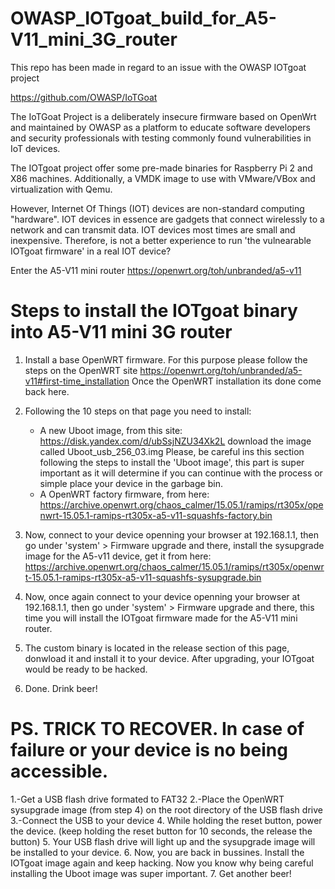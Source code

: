 # OWASP_IOTgoat_build_for_A5-V11_mini_3G_router


This repo has been made in regard to an issue with the OWASP IOTgoat project

https://github.com/OWASP/IoTGoat

The IoTGoat Project is a deliberately insecure firmware based on OpenWrt and maintained by OWASP as a platform to educate software developers and security professionals with testing commonly found vulnerabilities in IoT devices.

The IOTgoat project offer some pre-made binaries for Raspberry Pi 2 and X86 machines. Additionally, a VMDK image to use with VMware/VBox and virtualization with Qemu.

However, Internet Of Things (IOT) devices are non-standard computing "hardware". 
IOT devices in essence are gadgets that connect wirelessly to a network and can transmit data. IOT devices most times are small and inexpensive.
Therefore, is not a better experience to run 'the vulnearable IOTgoat firmware' in a real IOT device?

Enter the A5-V11 mini router 
https://openwrt.org/toh/unbranded/a5-v11


# Steps to install the IOTgoat binary into A5-V11 mini 3G router

1. Install a base OpenWRT firmware. For this purpose please follow the steps on the OpenWRT site https://openwrt.org/toh/unbranded/a5-v11#first-time_installation
   Once the OpenWRT installation its done come back here.
   
2. Following the 10 steps on that page you need to install:
   
   - A new Uboot image, from this site:
     https://disk.yandex.com/d/ubSsjNZU34Xk2L  download the image called Uboot_usb_256_03.img
     Please, be careful ins this section following the steps to install the 'Uboot image', this part is super important as it will determine if you can continue with the process or simple place your device in the garbage bin.
   - A OpenWRT factory firmware, from here:
     https://archive.openwrt.org/chaos_calmer/15.05.1/ramips/rt305x/openwrt-15.05.1-ramips-rt305x-a5-v11-squashfs-factory.bin

4. Now, connect to your device openning your browser at 192.168.1.1, then go under 'system' > Firmware upgrade and there, install the sysupgrade image for the A5-v11 device, get it from here:
   https://archive.openwrt.org/chaos_calmer/15.05.1/ramips/rt305x/openwrt-15.05.1-ramips-rt305x-a5-v11-squashfs-sysupgrade.bin
   
5. Now, once again connect to your device openning your browser at 192.168.1.1, then go under 'system' > Firmware upgrade and there, this time  you will install the IOTgoat firmware made for the A5-V11 mini router.

6. The custom binary is located in the release section of this page, donwload it and install it to your device. After upgrading, your IOTgoat would be ready to be hacked.

7.  Done. Drink beer!
          

# PS. TRICK TO RECOVER. In case of failure or your device is no being accessible.

1.-Get a USB flash drive formated to FAT32
2.-Place the OpenWRT sysupgrade image (from step 4) on the root directory of the USB flash drive
3.-Connect the USB to your device
4. While holding the reset button, power the device. (keep holding the reset button for 10 seconds, the release the button)
5. Your USB flash drive will light up and the sysupgrade image will be installed to your device.
6. Now, you are back in bussines. Install the IOTgoat image again and keep hacking. 
Now you know why being careful installing the Uboot image was super important.
7. Get another beer!





